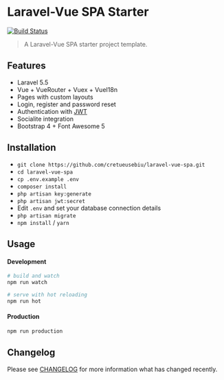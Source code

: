 # Laravel-Vue SPA Starter

[![Build Status](https://img.shields.io/travis/cretueusebiu/laravel-vue-spa/master.svg?style=flat-square)](https://travis-ci.org/cretueusebiu/laravel-vue-spa)

> A Laravel-Vue SPA starter project template.

## Features

- Laravel 5.5 
- Vue + VueRouter + Vuex + VueI18n
- Pages with custom layouts 
- Login, register and password reset
- Authentication with [JWT](https://github.com/tymondesigns/jwt-auth)
- Socialite integration
- Bootstrap 4 + Font Awesome 5

## Installation

- `git clone https://github.com/cretueusebiu/laravel-vue-spa.git`
- `cd laravel-vue-spa`
- `cp .env.example .env`
- `composer install`
- `php artisan key:generate`
- `php artisan jwt:secret`
- Edit `.env` and set your database connection details
- `php artisan migrate`
- `npm install` / `yarn`

## Usage

#### Development

```bash
# build and watch
npm run watch

# serve with hot reloading
npm run hot
```

#### Production

```bash
npm run production
```


## Changelog

Please see [CHANGELOG](CHANGELOG.md) for more information what has changed recently.
